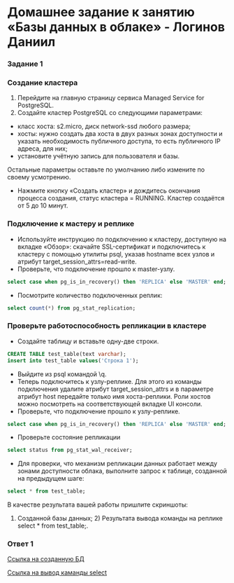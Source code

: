 # Домашнее задание к занятию «Базы данных в облаке» - Логинов Даниил

### Задание 1 

### Создание кластера

1. Перейдите на главную страницу сервиса Managed Service for PostgreSQL.
2. Создайте кластер PostgreSQL со следующими параметрами:

* класс хоста: s2.micro, диск network-ssd любого размера;
* хосты: нужно создать два хоста в двух разных зонах доступности и указать необходимость публичного доступа, то есть публичного IP адреса, для них;
* установите учётную запись для пользователя и базы.

Остальные параметры оставьте по умолчанию либо измените по своему усмотрению.

* Нажмите кнопку «Создать кластер» и дождитесь окончания процесса создания, статус кластера = RUNNING. Кластер создаётся от 5 до 10 минут.

### Подключение к мастеру и реплике

* Используйте инструкцию по подключению к кластеру, доступную на вкладке «Обзор»: cкачайте SSL-сертификат и подключитесь к кластеру с помощью утилиты psql, указав hostname всех узлов и атрибут target_session_attrs=read-write.
* Проверьте, что подключение прошло к master-узлу.

```SQL
select case when pg_is_in_recovery() then 'REPLICA' else 'MASTER' end;
```

* Посмотрите количество подключенных реплик:

```SQL
select count(*) from pg_stat_replication;
```

### Проверьте работоспособность репликации в кластере

* Создайте таблицу и вставьте одну-две строки.

```SQL
CREATE TABLE test_table(text varchar);
insert into test_table values('Строка 1');
```

* Выйдите из psql командой \q.
* Теперь подключитесь к узлу-реплике. Для этого из команды подключения удалите атрибут target_session_attrs и в параметре атрибут host передайте только имя хоста-реплики. Роли хостов можно посмотреть на соответствующей вкладке UI консоли.
* Проверьте, что подключение прошло к узлу-реплике.

```SQL
select case when pg_is_in_recovery() then 'REPLICA' else 'MASTER' end;
```

* Проверьте состояние репликации

```SQL
select status from pg_stat_wal_receiver;
```

* Для проверки, что механизм репликации данных работает между зонами доступности облака, выполните запрос к таблице, созданной на предыдущем шаге:

```SQL
select * from test_table;
```

В качестве результата вашей работы пришлите скриншоты:

1) Созданной базы данных; 2) Результата вывода команды на реплике select * from test_table;.

### Ответ 1 

[Ссылка на созданную БД](https://github.com/Loginochka/sdb-hw/blob/main/bdcl/media/database.png)

[Ссылка на вывод каманды select](https://github.com/Loginochka/sdb-hw/blob/main/bdcl/media/replica_status.png)